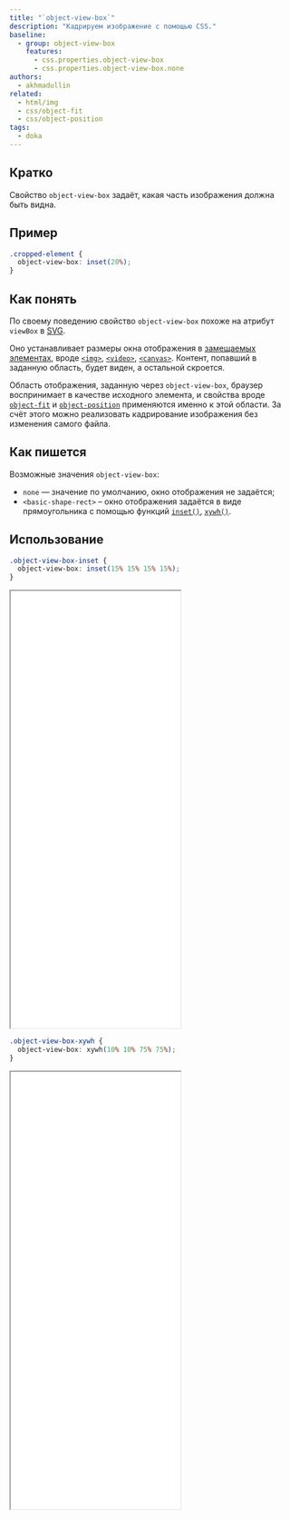 ```yaml
---
title: "`object-view-box`"
description: "Кадрируем изображение с помощью CSS."
baseline:
  - group: object-view-box
    features:
      - css.properties.object-view-box
      - css.properties.object-view-box.none
authors:
  - akhmadullin
related:
  - html/img
  - css/object-fit
  - css/object-position
tags:
  - doka
---
```


## Кратко

Свойство `object-view-box` задаёт, какая часть изображения должна быть видна.

## Пример

```css
.cropped-element {
  object-view-box: inset(20%);
}
```

## Как понять

По своему поведению свойство `object-view-box` похоже на атрибут `viewBox` в [SVG](/html/svg/).

Оно устанавливает размеры окна отображения в [замещаемых элементах](https://developer.mozilla.org/ru/docs/Web/CSS/CSS_images/Replaced_element_properties), вроде [`<img>`](/html/img/), [`<video>`](/html/video/), [`<canvas>`](/html/canvas/). Контент, попавший в заданную область, будет виден, а остальной скроется.

Область отображения, заданную через `object-view-box`, браузер воспринимает в качестве исходного элемента, и свойства вроде [`object-fit`](/css/object-fit/) и [`object-position`](/css/object-position/) применяются именно к этой области. За счёт этого можно реализовать кадрирование изображения без изменения самого файла.

## Как пишется

Возможные значения `object-view-box`:

- `none` — значение по умолчанию, окно отображения не задаётся;
- `<basic-shape-rect>` – окно отображения задаётся в виде прямоугольника с помощью функций [`inset()`](https://developer.mozilla.org/en-US/docs/Web/CSS/basic-shape/inset), [`xywh()`](https://developer.mozilla.org/en-US/docs/Web/CSS/basic-shape/xywh).

## Использование

```css
.object-view-box-inset {
  object-view-box: inset(15% 15% 15% 15%);
}
```

<iframe title="Задаём область отображения через inset()" src="demos/inset/" height="770"></iframe>

```css
.object-view-box-xywh {
  object-view-box: xywh(10% 10% 75% 75%);
}
```

<iframe title="Задаём область отображения через xywh()" src="demos/xywh/" height="770"></iframe>
